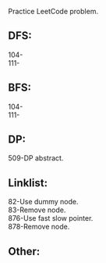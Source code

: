 Practice LeetCode problem.
## DFS:  
104-  
111-  
## BFS:  
104-  
111-  
## DP:  
509-DP abstract.  
## Linklist:  
82-Use dummy node.  
83-Remove node.  
876-Use fast slow pointer.   
878-Remove node.  
## Other:  
